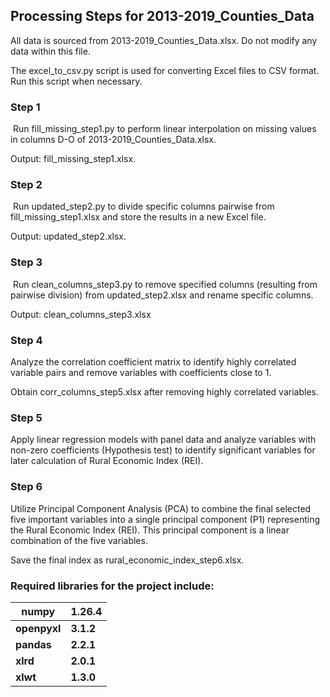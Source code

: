 ## Processing Steps for 2013-2019_Counties_Data

All data is sourced from 2013-2019_Counties_Data.xlsx. Do not modify any data within this file.

The excel_to_csv.py script is used for converting Excel files to CSV format. Run this script when necessary.

### Step 1

​	Run fill_missing_step1.py to perform linear interpolation on missing values in columns D-O of 2013-2019_Counties_Data.xlsx.

  Output: fill_missing_step1.xlsx.

### Step 2

​	Run updated_step2.py to divide specific columns pairwise from fill_missing_step1.xlsx and store the results in a new Excel 
  file.
  
  Output: updated_step2.xlsx.

### Step 3

​	Run clean_columns_step3.py to remove specified columns (resulting from pairwise division) from updated_step2.xlsx and 
  rename specific columns.

  Output: clean_columns_step3.xlsx

### Step 4

  Analyze the correlation coefficient matrix to identify highly correlated variable pairs and remove variables with 
  coefficients close to 1.

  Obtain corr_columns_step5.xlsx after removing highly correlated variables.

### Step 5

  Apply linear regression models with panel data and analyze variables with non-zero coefficients (Hypothesis test) to 
  identify significant variables for later calculation of Rural Economic Index (REI).

### Step 6

  Utilize Principal Component Analysis (PCA) to combine the final selected five important variables into a single principal 
  component (P1) representing the Rural Economic Index (REI). This principal component is a linear combination of the five 
  variables.

  Save the final index as rural_economic_index_step6.xlsx.
  

### Required libraries for the project include:

| **numpy**    | **1.26.4** |
| ------------ | ---------- |
| **openpyxl** | **3.1.2**  |
| **pandas**   | **2.2.1**  |
| **xlrd**     | **2.0.1**  |
| **xlwt**     | **1.3.0**  |
